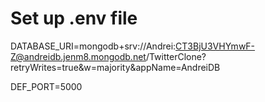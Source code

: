 # Set up .env file
DATABASE_URI=mongodb+srv://Andrei:CT3BjU3VHYmwF-Z@andreidb.jenm8.mongodb.net/TwitterClone?retryWrites=true&w=majority&appName=AndreiDB

DEF_PORT=5000
